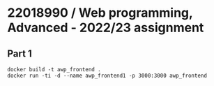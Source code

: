 # 22018990 / Web programming, Advanced - 2022/23 assignment




## Part 1

```
docker build -t awp_frontend .
docker run -ti -d --name awp_frontend1 -p 3000:3000 awp_frontend
```




